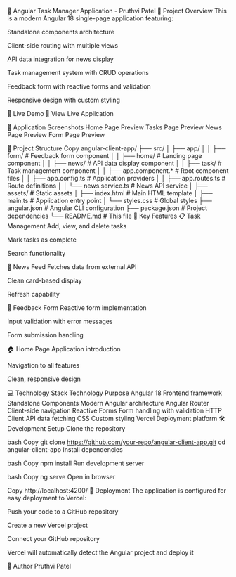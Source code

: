 📝 Angular Task Manager Application - Pruthvi Patel
🌟 Project Overview
This is a modern Angular 18 single-page application featuring:

Standalone components architecture

Client-side routing with multiple views

API data integration for news display

Task management system with CRUD operations

Feedback form with reactive forms and validation

Responsive design with custom styling

🚀 Live Demo
🔗 View Live Application

📸 Application Screenshots
Home Page Preview
Tasks Page Preview
News Page Preview
Form Page Preview

📂 Project Structure
Copy
angular-client-app/
├── src/
│   ├── app/
│   │   ├── form/               # Feedback form component
│   │   ├── home/               # Landing page component
│   │   ├── news/               # API data display component
│   │   ├── task/               # Task management component
│   │   ├── app.component.*     # Root component files
│   │   ├── app.config.ts       # Application providers
│   │   ├── app.routes.ts       # Route definitions
│   │   └── news.service.ts     # News API service
│   ├── assets/                 # Static assets
│   ├── index.html              # Main HTML template
│   ├── main.ts                 # Application entry point
│   └── styles.css              # Global styles
├── angular.json                # Angular CLI configuration
├── package.json                # Project dependencies
└── README.md                   # This file
🧩 Key Features
📋 Task Management
Add, view, and delete tasks

Mark tasks as complete

Search functionality

📰 News Feed
Fetches data from external API

Clean card-based display

Refresh capability

📝 Feedback Form
Reactive form implementation

Input validation with error messages

Form submission handling

🏠 Home Page
Application introduction

Navigation to all features

Clean, responsive design

💻 Technology Stack
Technology	Purpose
Angular 18	Frontend framework
Standalone Components	Modern Angular architecture
Angular Router	Client-side navigation
Reactive Forms	Form handling with validation
HTTP Client	API data fetching
CSS	Custom styling
Vercel	Deployment platform
🛠️ Development Setup
Clone the repository

bash
Copy
git clone https://github.com/your-repo/angular-client-app.git
cd angular-client-app
Install dependencies

bash
Copy
npm install
Run development server

bash
Copy
ng serve
Open in browser

Copy
http://localhost:4200/
🚀 Deployment
The application is configured for easy deployment to Vercel:

Push your code to a GitHub repository

Create a new Vercel project

Connect your GitHub repository

Vercel will automatically detect the Angular project and deploy it

📝 Author
Pruthvi Patel
